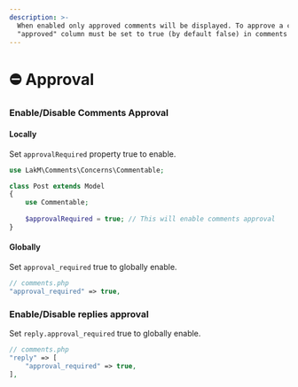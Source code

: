 ```yaml
---
description: >-
  When enabled only approved comments will be displayed. To approve a comment
  "approved" column must be set to true (by default false) in comments table.
---
```


# ⛔ Approval

### Enable/Disable Comments Approval

#### Locally

Set `approvalRequired` property true to enable.

```php
use LakM\Comments\Concerns\Commentable;

class Post extends Model
{
    use Commentable;
    
    $approvalRequired = true; // This will enable comments approval
}
```

#### Globally

Set `approval_required` true to globally enable.

```php
// comments.php
"approval_required" => true,
```

### Enable/Disable replies approval

Set `reply.approval_required` true to globally enable.

```php
// comments.php
"reply" => [
    "approval_required" => true,
],
```
